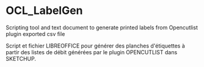 # OCL_LabelGen
Scripting tool and text document to generate printed labels from Opencutlist plugin exported csv file

Script et fichier LIBREOFFICE pour générer des planches d'étiquettes à partir des listes de débit générées par le plugin
OPENCUTLIST dans SKETCHUP.


